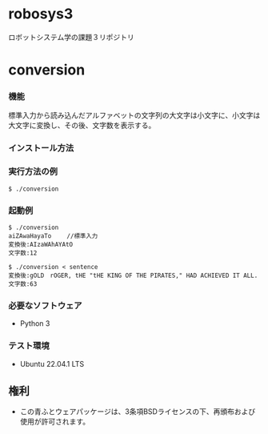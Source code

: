 # robosys3


ロボットシステム学の課題３リポジトリ

# conversion

### 機能

標準入力から読み込んだアルファベットの文字列の大文字は小文字に、小文字は大文字に変換し、その後、文字数を表示する。

### インストール方法


### 実行方法の例
```
$ ./conversion
```

### 起動例
```
$ ./conversion
aiZAwaHayaTo　　 //標準入力
変換後:AIzaWAhAYAtO
文字数:12
```
```
$ ./conversion < sentence
変換後:gOLD　rOGER, tHE "tHE KING OF THE PIRATES," HAD ACHIEVED IT ALL.
文字数:63
```
### 必要なソフトウェア
* Python 3

### テスト環境
* Ubuntu 22.04.1 LTS

## 権利

* この青ふとウェアパッケージは、3条項BSDライセンスの下、再頒布および使用が許可されます。
